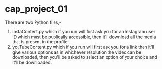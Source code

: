 # cap_project_01

There are two Python files,-

1. instaContent.py which if you run will first ask you for an Instagram user ID which must be publically accessible, then it'll download all the media that is present in the profile.
2. youTubeContent.py which if you run will first ask you for a link then it'll give various options as in whichever resolution the video can be downloaded, then you'll be asked to select an option of your choice and it'll be downloaded. 
